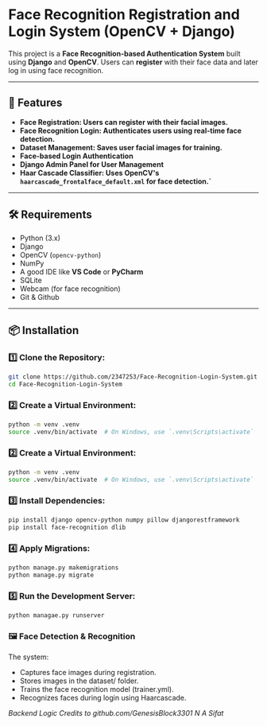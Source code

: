 # Face Recognition Registration and Login System (OpenCV + Django)

This project is a **Face Recognition-based Authentication System** built using **Django** and **OpenCV**. Users can **register** with their face data and later log in using face recognition.

---

## 🔧 Features
- **Face Registration: Users can register with their facial images.**
- **Face Recognition Login: Authenticates users using real-time face detection.**
- **Dataset Management: Saves user facial images for training.**
- **Face-based Login Authentication**
- **Django Admin Panel for User Management**
- **Haar Cascade Classifier: Uses OpenCV's ```haarcascade_frontalface_default.xml``` for face detection.`**

---

## 🛠 Requirements
- Python (3.x)
- Django
- OpenCV (`opencv-python`)
- NumPy
- A good IDE like **VS Code** or **PyCharm**
- SQLite
- Webcam (for face recognition)
- Git & Github

---

## 📦 Installation

### 1️⃣ Clone the Repository:
```sh
git clone https://github.com/2347253/Face-Recognition-Login-System.git
cd Face-Recognition-Login-System
```

### 2️⃣ Create a Virtual Environment:
```sh
python -m venv .venv
source .venv/bin/activate  # On Windows, use `.venv\Scripts\activate`
```

### 2️⃣ Create a Virtual Environment:
```sh
python -m venv .venv
source .venv/bin/activate  # On Windows, use `.venv\Scripts\activate`
```

### 3️⃣ Install Dependencies:
```sh
pip install django opencv-python numpy pillow djangorestframework
pip install face-recognition dlib
```

### 4️⃣ Apply Migrations: 
```sh
python manage.py makemigrations
python manage.py migrate
```

### 5️⃣ Run the Development Server: 
```sh
python managae.py runserver
```

### 🖼️ Face Detection & Recognition

The system:

- Captures face images during registration.
- Stores images in the dataset/ folder.
- Trains the face recognition model (trainer.yml).
- Recognizes faces during login using Haarcascade.


_Backend Logic Credits to
github.com/GenesisBlock3301 
N A Sifat_
